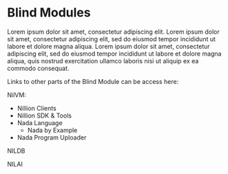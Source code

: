# Blind Modules

Lorem ipsum dolor sit amet, consectetur adipiscing elit.
Lorem ipsum dolor sit amet, consectetur adipiscing elit, sed do eiusmod tempor incididunt ut labore et dolore magna aliqua.
Lorem ipsum dolor sit amet, consectetur adipiscing elit, sed do eiusmod tempor incididunt ut labore et dolore magna aliqua, quis nostrud exercitation ullamco laboris nisi ut aliquip ex ea commodo consequat.

Links to other parts of the Blind Module can be access here:

NilVM:

- Nillion Clients
- Nillion SDK & Tools
- Nada Language
  - Nada by Example
- Nada Program Uploader

NILDB

NILAI
